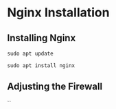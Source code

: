 # Nginx Installation

## Installing Nginx

`sudo apt update`

`sudo apt install nginx`

## Adjusting the Firewall

``
